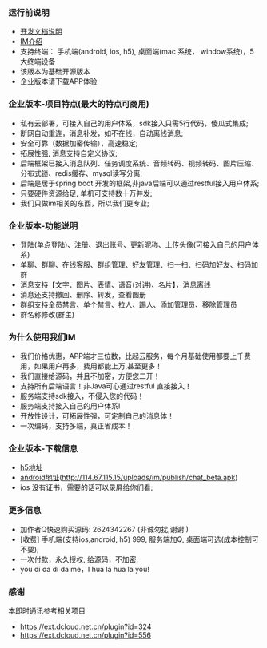 ### 运行前说明
- [开发文档说明](https://www.pangugle.com/tech/article/pangugle_im/tutorial.html)
- [IM介绍](https://www.pangugle.com/web/im.html)
- 支持终端： 手机端(android, ios, h5), 桌面端(mac 系统， window系统)，5大终端设备
- 该版本为基础开源版本
- 企业版本请下载APP体验

### 企业版本-项目特点(最大的特点可商用)
- 私有云部署，可接入自己的用户体系，sdk接入只需5行代码，傻瓜式集成;
- 断网自动重连，消息补发，如不在线，自动离线消息;
- 安全可靠（数据加密传输），高速稳定;
- 拓展性强, 消息支持自定义协议;
- 后端框架已接入消息队列、任务调度系统、音频转码、视频转码、图片压缩、分布式锁、redis缓存、mysql读写分离;
- 后端是居于spring boot 开发的框架,非java后端可以通过restful接入用户体系;
- 只要硬件资源给足, 单机可支持数十万并发;
- 我们只做im相关的东西，所以我们更专业;

### 企业版本-功能说明
- 登陆(单点登陆)、注册、退出账号、更新昵称、上传头像(可接入自己的用户体系)
- 单聊、群聊、在线客服、群组管理、好友管理、扫一扫、扫码加好友、扫码加群
- 消息支持【文字、图片、表情、语音(对讲)、名片】，消息离线
- 消息还支持撤回、删除、转发，查看图册
- 群组支持全员禁言、单个禁言、拉人、踢人、添加管理员、移除管理员
- 群名称修改(群主)

### 为什么使用我们IM
- 我们价格优惠，APP端才三位数，比起云服务，每个月基础使用都要上千费用，如果用户再多，费用都能上万,甚至更多！
- 我们直接给源码，并且不加密，方便您二开！
- 支持所有后端语言！非Java可心通过restful 直接接入！
- 服务端支持sdk接入，不侵入您的代码！
- 服务端支持接入自己的用户体系!
- 开放性设计，可拓展性强，可定制自己的消息体！
- 一次编码，支持多端，真正省成本！

### 企业版本-下载信息
- [h5地址](http://114.67.115.15/h5/index.html)
- [android地址](http://114.67.115.15/uploads/im/publish/chat_beta.apk)(http://114.67.115.15/uploads/im/publish/chat_beta.apk)
- ios 没有证书，需要的话可以录屏给你们看;
	
### 更多信息
- 加作者Q快速购买源码: 2624342267 (非诚勿扰,谢谢!)
- [收费] 手机端(支持ios,android, h5) 999, 服务端加Q, 桌面端可选(成本控制可不要);
- 一次付款，永久授权, 给源码，不加密;
- you di da di da me，I  hua la hua la you!

### 感谢
本即时通讯参考相关项目

- https://ext.dcloud.net.cn/plugin?id=324
- https://ext.dcloud.net.cn/plugin?id=556